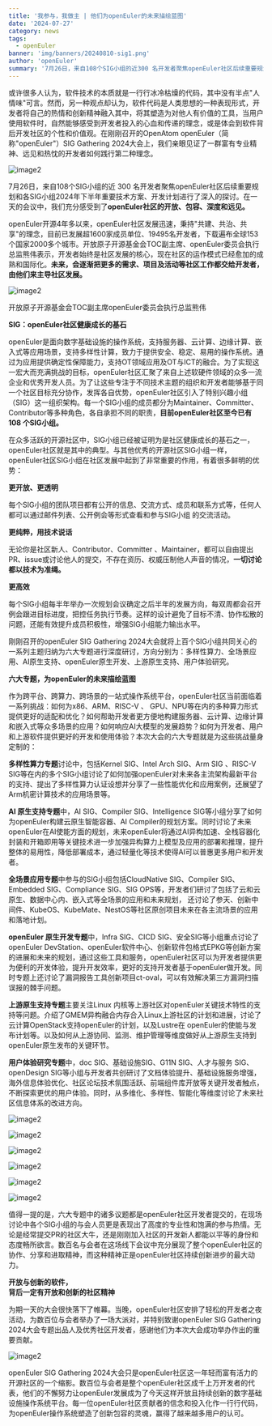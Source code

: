 ```yaml
---
title: '我参与，我做主 | 他们为openEuler的未来描绘蓝图'
date: '2024-07-27'
category: news
tags:
  - openEuler
banner: 'img/banners/20240810-sig1.png'
author: 'openEuler'
summary: '7月26日，来自108个SIG小组的近300 名开发者聚焦openEuler社区后续重要规划和各SIG小组2024年下半年重要技术方案、开发计划进行了深入的探讨。'
---
```



或许很多人认为，软件技术的本质就是一行行冰冷枯燥的代码，其中没有半点"人情味"可言。然而，另一种观点却认为，软件代码是人类思想的一种表现形式，开发者将自己的热情和创新精神融入其中，将其塑造为对他人有价值的工具，当用户使用软件时，自然能够感受到开发者投入的心血和传递的理念，或是体会到软件背后开发社区的个性和价值观。在刚刚召开的OpenAtom
openEuler（简称\"openEuler\"）SIG Gathering
2024大会上，我们亲眼见证了一群富有专业精神、远见和热忱的开发者如何践行第二种理念。


![image2](./media/image1.png)

7月26日，来自108个SIG小组的近
300 名开发者聚焦openEuler社区后续重要规划和各SIG小组2024年下半年重要技术方案、开发计划进行了深入的探讨。在一天的会议中，我们充分感受到了**openEuler社区的开放、包容、深度和远见。**

openEuler开源4年多以来，openEuler社区发展迅速，秉持"共建、共治、共享"的理念，目前已发展超1600家成员单位、19495名开发者，下载遍布全球153个国家2000多个城市。开放原子开源基金会TOC副主席、openEuler委员会执行总监熊伟表示，开发者始终是社区发展的核心，现在社区的运作模式已经愈加的成熟和国际化。**未来，会逐渐把更多的需求、项目及活动等社区工作都交给开发者，由他们来主导社区发展。**


![image2](./media/image2.png)

开放原子开源基金会TOC副主席openEuler委员会执行总监熊伟

**SIG：openEuler社区健康成长的基石**

openEuler是面向数字基础设施的操作系统，支持服务器、云计算、边缘计算、嵌入式等应用场景，支持多样性计算，致力于提供安全、稳定、易用的操作系统。通过为应用提供确定性保障能力，支持OT领域应用及OT与ICT的融合。为了实现这一宏大而充满挑战的目标，openEuler社区汇聚了来自上述软硬件领域的众多一流企业和优秀开发人员。为了让这些专注于不同技术主题的组织和开发者能够基于同一个社区目标充分协作，发挥各自优势，openEuler社区引入了特别兴趣小组（SIG）这一组织架构。每一个SIG小组的成员都分为Maintainer、Committer、Contributor等多种角色，各自承担不同的职责，**目前openEuler社区至今已有
108 个SIG小组。**

在众多活跃的开源社区中，SIG小组已经被证明为是社区健康成长的基石之一，openEuler社区就是其中的典型。与其他优秀的开源社区SIG小组一样，openEuler社区SIG小组在社区发展中起到了非常重要的作用，有着很多鲜明的优势：

**更开放、更透明**

每个SIG小组的团队项目都有公开的信息、交流方式、成员和联系方式等，任何人都可以通过邮件列表、公开例会等形式查看和参与SIG小组 的交流活动。

**更纯粹，用技术说话**

无论你是社区新人、Contributor、Committer 、Maintainer，都可以自由提出PR、issue或讨论他人的提交，不存在资历、权威压制他人声音的情况，**一切讨论都以技术为准绳。**

**更高效**

每个SIG小组每半年举办一次规划会议确定之后半年的发展方向，每双周都会召开例会跟进目标进度，把控任务执行节奏。这样的设计避免了目标不清、协作松散的问题，还能有效提升成员积极性，增强SIG小组能力输出水平。

刚刚召开的openEuler SIG Gathering
2024大会就将上百个SIG小组共同关心的一系列主题归纳为六大专题进行深度研讨，方向分别为：多样性算力、全场景应用、AI原生支持、openEuler原生开发、上游原生支持、用户体验研究。

**六大专题，为openEuler的未来描绘蓝图**

作为跨平台、跨算力、跨场景的一站式操作系统平台，openEuler社区当前面临着一系列挑战：如何为x86、ARM、RISC-V
、
GPU、NPU等在内的多种算力形式提供更好的适配和优化？如何帮助开发者更方便地构建服务器、云计算、边缘计算和嵌入式等众多场景的应用？如何响应AI大模型的发展趋势？如何为开发者、用户和上游软件提供更好的开发和使用体验？本次大会的六大专题就是为这些挑战量身定制的：



**多样性算力专题**讨论中，包括Kernel SIG、Intel Arch SIG、Arm SIG
、RISC-V
SIG等在内的多个SIG小组讨论了如何加强openEuler对未来各主流架构最新平台的支持、提出了多样性算力认证设想并分享了一些性能优化和应用案例，还展望了Arm机密计算技术的应用场景等。



**AI 原生支持专题**中，AI SIG、Compiler SIG、Intelligence
SIG等小组分享了如何为openEuler构建云原生智能容器、AI
Compiler的规划方案。同时讨论了未来openEuler在AI使能方面的规划，未来openEuler将通过AI异构加速、全栈容器化封装和开箱即用等关键技术进一步加强异构算力上模型及应用的部署和推理，提升整体的易用性，降低部署成本，通过轻量化等技术使得AI可以普惠更多用户和开发者。



**全场景应用专题**中参与的SIG小组包括CloudNative SIG、Compiler
SIG、Embedded SIG、Compliance SIG、SIG
OPS等，开发者们研讨了包括了云和云原生、数据中心内、嵌入式等全场景的应用和未来规划，
还讨论了参天、创新中间件、KubeOS、KubeMate、NestOS等社区原创项目未来在各主流场景的应用和落地计划。



**openEuler 原生开发专题**中，Infra SIG、CICD
SIG、安全SIG等小组重点讨论了openEuler
DevStation、openEuler软件中心、创新软件包格式EPKG等创新方案的进展和未来的规划，通过这些工具和服务，openEuler社区可以为开发者提供更为便利的开发体验，提升开发效率，更好的支持开发者基于openEuler做开发。同时专题上还讨论了漏洞报告工具创新项目ct-oval，可以有效解决第三方漏洞扫描误报的棘手问题。



**上游原生支持专题**主要关注Linux
内核等上游社区对openEuler关键技术特性的支持等问题。介绍了GMEM异构融合内存合入Linux上游社区的计划和进展，讨论了云计算OpenStack支持openEuler的计划，以及Lustre在
openEuler的使能与发布计划等。以及如何从上游协同、监测、维护管理等维度做好从上游原生支持到openEuler原生发布的关键环节。



**用户体验研究专题**中，doc SIG、基础设施SIG、G11N SIG、人才与服务
SIG、openDesign
SIG等小组与开发者共创研讨了文档体验提升、基础设施服务增强，海外信息体验优化、社区论坛技术氛围活跃、前端组件库开放等关键开发者触点，不断探索更优的用户体验。同时，从多维化、多样性、智能化等维度讨论了未来社区信息体系的改进方向。


![image2](./media/image3.jpeg)


![image2](./media/image4.jpeg)



![image2](./media/image5.jpeg)

![image2](./media/image6.jpeg)


![image2](./media/image7.jpeg)

![image2](./media/image8.jpeg)


值得一提的是，六大专题中的诸多议题都是openEuler社区开发者提交的，在现场讨论中各个SIG小组的与会人员更是表现出了高度的专业性和饱满的参与热情。无论是经常提交PR的社区大牛，还是刚刚加入社区的开发新人都能以平等的身份和态度畅所欲言。数百名与会者在这场线下会议中充分展现了整个openEuler社区的协作、分享和进取精神，而这种精神正是openEuler社区持续创新进步的最大动力。

**开放与创新的软件，\
背后一定有开放和创新的社区精神**

为期一天的大会很快落下了帷幕。当晚，openEuler社区安排了轻松的开发者之夜活动，为数百位与会者举办了一场大派对，并特别致谢openEuler
SlG Gathering
2024大会专题出品人及优秀社区开发者，感谢他们为本次大会成功举办作出的重要贡献。


![image2](./media/image9.jpeg)


openEuler SIG Gathering
2024大会只是openEuler社区这一年轻而富有活力的开源社区的一个缩影。数百位与会者是整个openEuler社区成千上万开发者的代表，他们的不懈努力让openEuler发展成为了今天这样开放且持续创新的数字基础设施操作系统平台。每一位openEuler社区贡献者的信念和投入化作一行行代码，为openEuler操作系统塑造了创新包容的灵魂，赢得了越来越多用户的认可。
